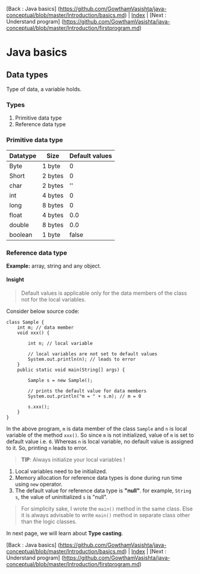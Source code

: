 [Back : Java basics] (https://github.com/GowthamVasishta/java-conceptual/blob/master/Introduction/basics.md) | [Index](https://github.com/GowthamVasishta/java-conceptual/tree/master/Introduction) | [Next : Understand program] (https://github.com/GowthamVasishta/java-conceptual/blob/master/Introduction/firstprogram.md)

# Java basics
## Data types
Type of data, a variable holds.

### Types

 1. Primitive data type
 2. Reference data type

### Primitive data type
Datatype      | Size          | Default values
------------- | ------------- | --------------
Byte          | 1 byte        | 0 
Short         | 2 bytes       | 0
char          | 2 bytes       | ''
int			  | 4 bytes		  | 0
long	      | 8 bytes	      | 0
float         | 4 bytes       | 0.0
double        | 8 bytes       | 0.0
boolean       | 1 byte	      | false

### Reference data type
**Example:** array, string and any object.

#### Insight
> Default values is applicable only for the data members of the class not for the local variables.

Consider below source code:

    class Sample {
	    int m; // data member
	    void xxx() {
		
		    int n; // local variable
			
		    // local variables are not set to default values
		    System.out.println(n); // leads to error
		}
		public static void main(String[] args) {
		
			Sample s = new Sample();
			
			// prints the default value for data members
			System.out.println("m = " + s.m); // m = 0
			
			s.xxx();
		}
	}
In the above program, `m` is data member of the class `Sample` and `n` is local variable of the method `xxx()`. So since `m` is not initialized, value of `m` is set to default value i.e. `0`. Whereas `n` is local variable, no default value is assigned to it. So, printing `n` leads to error.

> **TIP**: Always initialize your local variables !

 1. Local variables need to be initialized.
 2. Memory allocation for reference data types is done during run time using `new` operator.
 3. The default value for reference data type is **"null"**.
 for example, `String s`,  the value of uninitialized  `s` is "null".

> For simplicity sake, I wrote the `main()` method in the same class. Else it is always advisable to write `main()` method in separate class other than the logic classes.

In next page, we will learn about **Type casting**.

[Back : Java basics] (https://github.com/GowthamVasishta/java-conceptual/blob/master/Introduction/basics.md) | [Index](https://github.com/GowthamVasishta/java-conceptual/tree/master/Introduction) | [Next : Understand program] (https://github.com/GowthamVasishta/java-conceptual/blob/master/Introduction/firstprogram.md)
